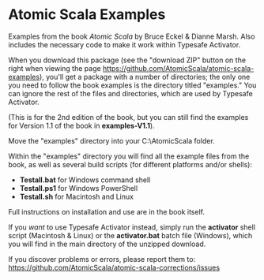 Atomic Scala Examples
=====================

Examples from the book *Atomic Scala* by Bruce Eckel &amp; Dianne Marsh. Also
includes the necessary code to make it work within Typesafe Activator.

When you download this package (see the "download ZIP" button on the right when
viewing the page https://github.com/AtomicScala/atomic-scala-examples), you'll
get a package with a number of directories; the only one you need to follow the
book examples is the directory titled "examples." You can ignore the rest of the
files and directories, which are used by Typesafe Activator.

(This is for the 2nd edition of the book, but you can still find the examples for Version 1.1 of the book in **examples-V1.1**).

Move the "examples" directory into your C:\AtomicScala folder.

Within the "examples" directory you will find all the example files from the
book, as well as several build scripts (for different platforms and/or shells):

  - **Testall.bat** for Windows command shell
  - **Testall.ps1** for Windows PowerShell
  - **Testall.sh** for Macintosh and Linux

Full instructions on installation and use are in the book itself.

If you *want* to use Typesafe Activator instead, simply run the **activator**
shell script (Macintosh & Linux) or the **activator.bat** batch file (Windows),
which you will find in the main directory of the unzipped download.

If you discover problems or errors, please report them to:
https://github.com/AtomicScala/atomic-scala-corrections/issues
